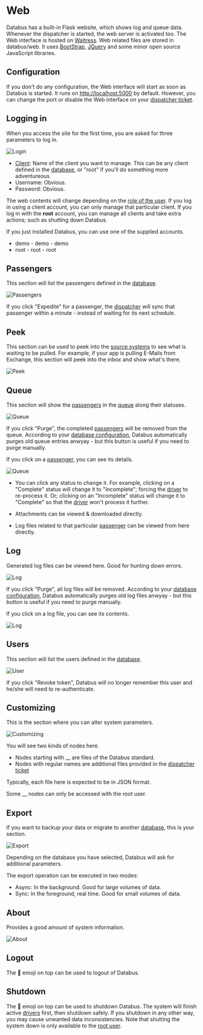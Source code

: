 # Web

Databus has a built-in Flask website, which shows log and queue data. Whenever the dispatcher is started, the web server is activated too. The Web interface is hosted on [Waitress](https://pypi.org/project/waitress/). Web related files are stored in databus/web. It uses [BootStrap](https://getbootstrap.com/), [JQuery](https://jquery.com/) and some minor open source JavaScript libraries.

## Configuration

If you don't do any configuration, the Web interface will start as soon as Databus is started. It runs on [http://localhost:5000](http://localhost:5000) by default. However, you can change the port or disable the Web interface on your [dispatcher ticket](dispatcher.md).

## Logging in

When you access the site for the first time, you are asked for three parameters to log in. 

![Login](img/web_login.png?raw=true "Login")

- [Client](client.md): Name of the client you want to manage. This can be any client defined in the [database](database.md), or "root" if you'll do something more adventureous.
- Username: Obvious.
- Password: Obvious.

The web contents will change depending on the [role of the user](client.md). If you log in using a client account, you can only manage that particular client. If you log in with the **root** account, you can manage all clients and take extra actions; such as shutting down Databus.

If you just installed Databus, you can use one of the supplied accounts.

- demo - demo - demo
- root - root - root

## Passengers

This section will list the passengers defined in the [database](database.md). 

![Passengers](img/web_pass.png?raw=true "Passengers")

If you click "Expedite" for a passenger, the [dispatcher](dispatcher.md) will sync that passenger within a minute - instead of waiting for its next schedule.

## Peek

This section can be used to peek into the [source systems](puller.md) to see what is waiting to be pulled. For example, if your app is pulling E-Mails from Exchange, this section will peek into the inbox and show what's there.

![Peek](img/web_peek.png?raw=true "Peek")

## Queue

This section will show the [passengers](passenger.md) in the [queue](queue.md) along their statuses.

![Queue](img/web_queue.png?raw=true "Queue")

If you click "Purge", the completed [passengers](passenger.md) will be removed from the queue. According to your [database configuration](database.md), Databus automatically purges old queue entries anwyay - but this button is useful if you need to purge manually.

If you click on a [passenger](passenger.md), you can see its details.

![Queue](img/web_queue_disp.png?raw=true "Queue display")

- You can click any status to change it. For example, clicking on a "Complete" status will change it to "Incomplete"; forcing the [driver](driver.md) to re-process it. Or; clicking on an "Incomplete" status will change it to "Complete" so that the [driver](driver.md) won't process it further.

- Attachments can be viewed & downloaded directly.

- Log files related to that particular [passenger](passenger.md) can be viewed from here directly.

## Log

Generated log files can be viewed here. Good for hunting down errors.

![Log](img/web_log.png?raw=true "Log")

If you click "Purge", all log files will be removed. According to your [database configuration](database.md), Databus automatically purges old log files anwyay - but this button is useful if you need to purge manually.

If you click on a log file, you can see its contents.

![Log](img/web_log_disp.png?raw=true "Log display")

## Users

This section will list the users defined in the [database](database.md). 

![User](img/web_user.png?raw=true "User")

If you click "Revoke token", Databus will no longer remember this user and he/she will need to re-authenticate.

## Customizing

This is the section where you can alter system parameters. 

![Customizing](img/web_cust.png?raw=true "Customizing")

You will see two kinds of nodes here.

- Nodes starting with __ are files of the Databus standard. 
- Nodes with regular names are additional files provided in the [dispatcher ticket](dispatcher.md)

Typically, each file here is expected to be in JSON format.

Some __ nodes can only be accessed with the root user.

## Export

If you want to backup your data or migrate to another [database](database.md), this is your section.

![Export](img/web_export.png?raw=true "Export")

Depending on the database you have selected, Databus will ask for additional parameters.

The export operation can be executed in two modes:

- Async: In the background. Good for large volumes of data.
- Sync: In the foreground, real time. Good for small volumes of data.

## About

Provides a good amount of system information.

![About](img/web_about.png?raw=true "About")

## Logout

The 👋 emoji on top can be used to logout of Databus.

## Shutdown

The 🔴 emoji on top can be used to shutdown Databus. The system will finish active [drivers](driver.md) first, then shutdown safely. If you shutdown in any other way, you may cause unwanted data inconsistencies. Note that shutting the system down is only available to the [root user](client.md).
